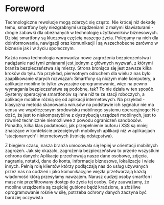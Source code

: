 # Foreword

Technologiczne rewolucje mogą zdarzyć się często. Nie krócej niż dekadę temu, smartfony były niezgrabnymi urządzeniami z małymi klawiaturami - drogie zabawki dla obeznanych w technologię użytkowników biznesowych. Dzisiaj smartfony są kluczową częścią naszego życia. Polegamy na nich dla doinformowania, nawigacji oraz komunikacji i są wszechobecne zarówno w biznesie jak i w życiu społecznym.

Każda nowa technologia wprowadza nowe zagrożenia bezpieczeństwa i nadążanie nad tymi zmianami jest jednym z głównych wyzwań, z którymi branża bezpieczeństwa się mierzy. Strona broniąca się jest zawsze kilka kroków do tyłu. Na przykład, pierwotnym odruchem dla wielu z nas było zaaplikowanie starych rozwiązań: Smartfony są niczym małe komputery, a aplikacje mobilne to tylko zwyczajne oprogramowanie, więc na pewno wymagania bezpieczeństwa są podobne, tak? To nie działa w ten sposób. Systemy operacyjne smartfonów są inne niż te ze stacji roboczych, a aplikacje mobilne różnią się od aplikacji internetowych. Na przykład - klasyczna metoda skanowania wirusów na podstawie ich sygnatur nie ma sensu we współczesnym środowisku mobilnego systemu operacyjnego: Nie dość, że jest to niekompatybilne z dystrybucją urządzeń mobilnych, jest to również technicznie niemożliwee z powodu ograniczeń sandboxów. Ponadto, kilka klas podatności, jak przepełnienie buforu i XSS są mniej znaczące w kontekście przeciętnych mobilnych aplikacji niż w aplikacjach 'stacjonarnych' i internetowych (istnieją odstępstwa).

Z biegiem czasu, nasza branża umocowała się lepiej w orientacji mobilnych zagrożeń. Jak się okazało, zagrożenia bezpieczeństwa to przede wszystkim ochrona danych: Aplikacje przechowują nasze dane osobowe, zdjęcia, nagrania, notatki, dane do konta, informacje biznesowe, lokalizacje i wiele innych. Pełnią rolę klientów którzy podłączają nas do usług używanych przez nas na codzień i jako komunikacyjne więzła przetwarzają każdą  wiadomość którą przesyłamy nawzajem. Narusz cudzej osoby smartfon i masz nie przefiltrowany dostęp do życia tej osoby. Gdy zauważamy, że mobilne urządzenia są częściej gubione bądź kradzione, a złośliwe oprogramowanie rośnie w siłę, potrzeba ochrony danych zaczyna być bardziej oczywista
